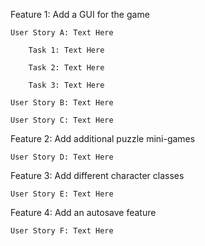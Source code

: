 Feature 1: Add a GUI for the game

	User Story A: Text Here

		Task 1: Text Here

		Task 2: Text Here

		Task 3: Text Here

	User Story B: Text Here

	User Story C: Text Here

Feature 2: Add additional puzzle mini-games

	User Story D: Text Here

Feature 3: Add different character classes

	User Story E: Text Here

Feature 4: Add an autosave feature

	User Story F: Text Here
